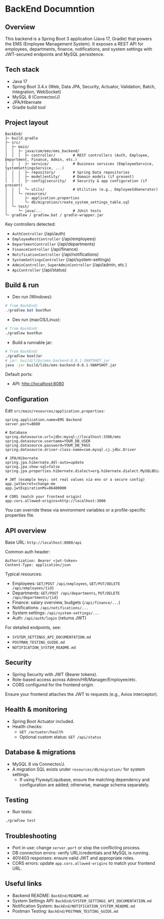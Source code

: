 # BackEnd Documntion

## Overview

This backend is a Spring Boot 3 application (Java 17, Gradle) that powers the EMS (Employee Management System). It exposes a REST API for employees, departments, finance, notifications, and system settings with JWT-secured endpoints and MySQL persistence.

## Tech stack

- Java 17
- Spring Boot 3.4.x (Web, Data JPA, Security, Actuator, Validation, Batch, Integration, WebSocket)
- MySQL 8 (Connector/J)
- JPA/Hibernate
- Gradle build tool

## Project layout

```text
BackEnd/
├─ build.gradle
├─ src/
│  ├─ main/
│  │  ├─ java/com/ems/ems_backend/
│  │  │  ├─ controller/        # REST controllers (Auth, Employee, Department, Finance, Admin, etc.)
│  │  │  ├─ service/           # Business services (EmployeeService, SystemSettingsService, ...)
│  │  │  ├─ repository/        # Spring Data repositories
│  │  │  ├─ model|entity/      # Domain models (if present)
│  │  │  ├─ config|security/   # Security & app configuration (if present)
│  │  │  └─ utils/             # Utilities (e.g., EmployeeIdGenerator)
│  │  └─ resources/
│  │     ├─ application.properties
│  │     └─ db/migration/create_system_settings_table.sql
│  └─ test/
│     └─ java/...              # JUnit tests
└─ gradlew / gradlew.bat / gradle-wrapper.jar
```

Key controllers detected:

- `AuthController` (/api/auth)
- `EmployeeRestController` (/api/employees)
- `DepartmentController` (/api/departments)
- `FinanceController` (/api/finance)
- `NotificationController` (/api/notifications)
- `SystemSettingsController` (/api/system-settings)
- `AdminController`, `SuperAdminController` (/api/admin, etc.)
- `ApiController` (/api/status)

## Build & run

- Dev run (Windows):

```powershell
# from BackEnd/
./gradlew.bat bootRun
```

- Dev run (macOS/Linux):

```bash
# from BackEnd/
./gradlew bootRun
```

- Build a runnable jar:

```bash
# from BackEnd/
./gradlew bootJar
# jar: build/libs/ems-backend-0.0.1-SNAPSHOT.jar
java -jar build/libs/ems-backend-0.0.1-SNAPSHOT.jar
```

Default ports:

- API: <http://localhost:8080>

## Configuration

Edit `src/main/resources/application.properties`:

```properties
spring.application.name=EMS Backend
server.port=8080

# Database
spring.datasource.url=jdbc:mysql://localhost:3306/ems
spring.datasource.username=YOUR_DB_USER
spring.datasource.password=YOUR_DB_PASS
spring.datasource.driver-class-name=com.mysql.cj.jdbc.Driver

# JPA/Hibernate
spring.jpa.hibernate.ddl-auto=update
spring.jpa.show-sql=false
spring.jpa.properties.hibernate.dialect=org.hibernate.dialect.MySQL8Dialect

# JWT (example keys; set real values via env or a secure config)
app.jwtSecret=change-me
app.jwtExpirationMs=86400000

# CORS (match your frontend origin)
app.cors.allowed-origins=http://localhost:3000
```

You can override these via environment variables or a profile-specific properties file.

## API overview

Base URL: `http://localhost:8080/api`

Common auth header:

```text
Authorization: Bearer <jwt-token>
Content-Type: application/json
```

Typical resources:

- Employees: `GET/POST /api/employees`, `GET/PUT/DELETE /api/employees/{id}`
- Departments: `GET/POST /api/departments`, `PUT/DELETE /api/departments/{id}`
- Finance: salary overview, budgets (`/api/finance/...`)
- Notifications: `/api/notifications/...`
- System settings: `/api/system-settings/...`
- Auth: `/api/auth/login` (returns JWT)

For detailed endpoints, see:

- `SYSTEM_SETTINGS_API_DOCUMENTATION.md`
- `POSTMAN_TESTING_GUIDE.md`
- `NOTIFICATION_SYSTEM_README.md`

## Security

- Spring Security with JWT (Bearer tokens).
- Role-based access across Admin/HR/Manager/Employee/etc.
- CORS configured for the frontend origin.

Ensure your frontend attaches the JWT to requests (e.g., Axios interceptor).

## Health & monitoring

- Spring Boot Actuator included.
- Health checks:
  - `GET /actuator/health`
  - Optional custom status: `GET /api/status`

## Database & migrations

- MySQL 8 via Connector/J.
- A migration SQL exists under `resources/db/migration/` for system settings.
  - If using Flyway/Liquibase, ensure the matching dependency and configuration are added; otherwise, manage schema separately.

## Testing

- Run tests:

```bash
./gradlew test
```

## Troubleshooting

- Port in use: change `server.port` or stop the conflicting process.
- DB connection errors: verify URL/credentials and MySQL is running.
- 401/403 responses: ensure valid JWT and appropriate roles.
- CORS errors: update `app.cors.allowed-origins` to match your frontend URL.

## Useful links

- Backend README: `BackEnd/README.md`
- System Settings API: `BackEnd/SYSTEM_SETTINGS_API_DOCUMENTATION.md`
- Notification System: `BackEnd/NOTIFICATION_SYSTEM_README.md`
- Postman Testing: `BackEnd/POSTMAN_TESTING_GUIDE.md`
